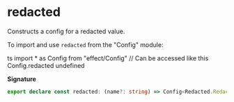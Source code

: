 # redacted

Constructs a config for a redacted value.

To import and use `redacted` from the "Config" module:

ts
import \* as Config from "effect/Config"
// Can be accessed like this
Config.redacted
undefined

**Signature**

```ts
export declare const redacted: (name?: string) => Config<Redacted.Redacted>
```
